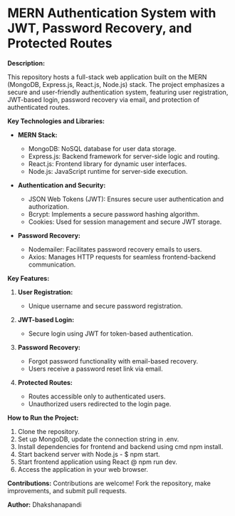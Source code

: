 # MERN Authentication System with JWT, Password Recovery, and Protected Routes

**Description:**

This repository hosts a full-stack web application built on the MERN (MongoDB, Express.js, React.js, Node.js) stack. The project emphasizes a secure and user-friendly authentication system, featuring user registration, JWT-based login, password recovery via email, and protection of authenticated routes.

**Key Technologies and Libraries:**

- **MERN Stack:**
  - MongoDB: NoSQL database for user data storage.
  - Express.js: Backend framework for server-side logic and routing.
  - React.js: Frontend library for dynamic user interfaces.
  - Node.js: JavaScript runtime for server-side execution.

- **Authentication and Security:**
  - JSON Web Tokens (JWT): Ensures secure user authentication and authorization.
  - Bcrypt: Implements a secure password hashing algorithm.
  - Cookies: Used for session management and secure JWT storage.

- **Password Recovery:**
  - Nodemailer: Facilitates password recovery emails to users.
  - Axios: Manages HTTP requests for seamless frontend-backend communication.

**Key Features:**

1. **User Registration:**
   - Unique username and secure password registration.

2. **JWT-based Login:**
   - Secure login using JWT for token-based authentication.

3. **Password Recovery:**
   - Forgot password functionality with email-based recovery.
   - Users receive a password reset link via email.

4. **Protected Routes:**
   - Routes accessible only to authenticated users.
   - Unauthorized users redirected to the login page.

**How to Run the Project:**
1. Clone the repository.
2. Set up MongoDB, update the connection string in .env.
3. Install dependencies for frontend and backend using cmd npm install.
4. Start backend server with Node.js - $ npm start.
5. Start frontend application using React @ npm run dev.
6. Access the application in your web browser.

**Contributions:**
Contributions are welcome! Fork the repository, make improvements, and submit pull requests.



**Author:**
Dhakshanapandi
